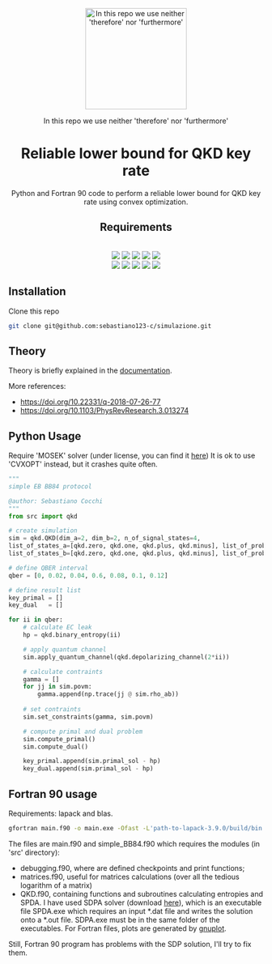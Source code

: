 <!-- <p align="center">
<img src="https://i.kym-cdn.com/photos/images/original/001/545/361/502.jpg" width="200" height="200" alt="In this repo we use neither 'therefore' nor 'furthermore'"/>
</p>
<p align="center">
In this repo we use neither 'therefore' nor 'furthermore'
</p>

# Reliable lower bound for QKD key rate
This repo contains Python and Fortran 90 code to perform a reliable lower bound for QKD key rate using convex optimization.

## Requirements
<p align="center"><img src="https://img.shields.io/badge/python-3.8.7-green" /><img src="https://img.shields.io/badge/cvxpy-1.1.15-green" /><img src="https://img.shields.io/badge/scipy-1.7.1-green" /><img src="https://img.shields.io/badge/numpy-1.23.0-green" /><img src="https://img.shields.io/badge/matplotlib-3.4.3-green" /><br /><img src="https://img.shields.io/badge/fortran-90-purple" /><img src="https://img.shields.io/badge/gcc-9.2.0-purple" /><img src="https://img.shields.io/badge/lapack-3.9.0-purple" /><img src="https://img.shields.io/badge/blas-3.1.0-purple" /><img src="https://img.shields.io/badge/SDPA-7.3.9-purple" /></p> -->

<p align="center">
<img src="https://i.kym-cdn.com/photos/images/original/001/545/361/502.jpg" width="200" height="200" alt="In this repo we use neither 'therefore' nor 'furthermore'"/>
</p>
<p align="center">
In this repo we use neither 'therefore' nor 'furthermore'
</p>
<h1  align="center" >Reliable lower bound for QKD key rate</h2>
<p align="center">
Python and Fortran 90 code to perform a reliable lower bound for QKD key rate using convex optimization.
</p>

<h2  align="center" >Requirements</h2>
<p align="center">
  <br/>
  <img src="https://img.shields.io/badge/python-3.8.7-green" />
  <img src="https://img.shields.io/badge/cvxpy-1.1.15-green" />
  <img src="https://img.shields.io/badge/scipy-1.7.1-green" />
  <img src="https://img.shields.io/badge/numpy-1.23.0-green" />
  <img src="https://img.shields.io/badge/matplotlib-3.4.3-green" />
  <br />
  <img src="https://img.shields.io/badge/fortran-90-purple" />
  <img src="https://img.shields.io/badge/gcc-9.2.0-purple" />
  <img src="https://img.shields.io/badge/lapack-3.9.0-purple" />
  <img src="https://img.shields.io/badge/blas-3.1.0-purple" />
  <img src="https://img.shields.io/badge/SDPA-7.3.9-purple" />
</p>

## Installation
Clone this repo<!--  [repo](https://github.com/sebastiano123-c/simulazione) -->
```bash
git clone git@github.com:sebastiano123-c/simulazione.git
```

## Theory
Theory is briefly explained in the [documentation](https://github.com/sebastiano123-c/simulazione/blob/master/main.pdf).

More references:
 - https://doi.org/10.22331/q-2018-07-26-77
 - https://doi.org/10.1103/PhysRevResearch.3.013274


## Python Usage
Require 'MOSEK' solver (under license,  you can find it [here](https://www.mosek.com/products/academic-licenses/))
It is ok to use 'CVXOPT' instead, but it crashes quite often.

```python
"""
simple EB BB84 protocol

@author: Sebastiano Cocchi
"""
from src import qkd

# create simulation
sim = qkd.QKD(dim_a=2, dim_b=2, n_of_signal_states=4,
list_of_states_a=[qkd.zero, qkd.one, qkd.plus, qkd.minus], list_of_prob_a=[0.25, 0.25, 0.25, 0.25],
list_of_states_b=[qkd.zero, qkd.one, qkd.plus, qkd.minus], list_of_prob_b=[0.25, 0.25, 0.25, 0.25])

# define QBER interval
qber = [0, 0.02, 0.04, 0.6, 0.08, 0.1, 0.12]

# define result list
key_primal = []
key_dual   = [] 

for ii in qber:
    # calculate EC leak
    hp = qkd.binary_entropy(ii)

    # apply quantum channel
    sim.apply_quantum_channel(qkd.depolarizing_channel(2*ii))

    # calculate contraints
    gamma = []
    for jj in sim.povm:
        gamma.append(np.trace(jj @ sim.rho_ab))
    
    # set contraints
    sim.set_constraints(gamma, sim.povm)

    # compute primal and dual problem
    sim.compute_primal()
    sim.compute_dual()

    key_primal.append(sim.primal_sol - hp)
    key_dual.append(sim.primal_sol - hp)  
```

## Fortran 90 usage
Requirements: lapack and blas.
```bash
gfortran main.f90 -o main.exe -Ofast -L'path-to-lapack-3.9.0/build/bin' -llapack -lblas
```
The files are main.f90 and simple_BB84.f90 which requires the modules (in 'src' directory):
 - debugging.f90, where are defined checkpoints and print functions;
 - matrices.f90, useful for matrices calculations (over all the tedious logarithm of a matrix)
 - QKD.f90, containing functions and subroutines calculating entropies and SPDA.
I have used SDPA solver (download [here](https://sdpa.sourceforge.net/download.html)), which is an executable file SPDA.exe which requires an input *.dat file and writes the solution onto a *.out file.
SDPA.exe must be in the same folder of the executables.
For Fortran files, plots are generated by [gnuplot](https://www.gnuplot.info/download.html).

Still, Fortran 90 program has problems with the SDP solution, I'll try to fix them.